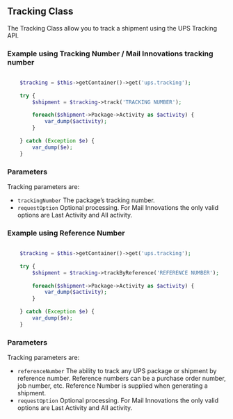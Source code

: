 ## Tracking Class

The Tracking Class allow you to track a shipment using the UPS Tracking API.

<a name="tracking-class-example"></a>
### Example using Tracking Number / Mail Innovations tracking number

```php

    $tracking = $this->getContainer()->get('ups.tracking');
    
    try {
        $shipment = $tracking->track('TRACKING NUMBER');
    
        foreach($shipment->Package->Activity as $activity) {
            var_dump($activity);
        }
    
    } catch (Exception $e) {
        var_dump($e);
    }
```

<a name="tracking-class-parameters"></a>
### Parameters

Tracking parameters are:

 * `trackingNumber` The package’s tracking number.
 * `requestOption` Optional processing. For Mail Innovations the only valid options are Last Activity and All activity.

<a name="tracking-class-example"></a>
### Example using Reference Number

```php

    $tracking = $this->getContainer()->get('ups.tracking');
    
    try {
        $shipment = $tracking->trackByReference('REFERENCE NUMBER');
    
        foreach($shipment->Package->Activity as $activity) {
            var_dump($activity);
        }
    
    } catch (Exception $e) {
        var_dump($e);
    }
```
<a name="tracking-class-parameters"></a>
### Parameters

Tracking parameters are:

 * `referenceNumber` The ability to track any UPS package or shipment by reference number. Reference numbers can be a purchase order number, job number, etc. Reference Number is supplied when generating a shipment.
 * `requestOption` Optional processing. For Mail Innovations the only valid options are Last Activity and All activity.